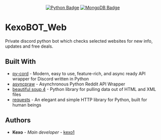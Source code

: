 <div align = center>

[![Python Badge]][Python]
[![MongoDB Badge]][MongoDB]

<div align = left>

# KexoBOT_Web

Private discord python bot which checks selected websites for new info, updates and free deals.

## Built With

* [py-cord](https://docs.pycord.dev/en/stable/) - Modern, easy to use, feature-rich, and async ready API wrapper for Discord written in Python
* [asyncpraw](https://asyncpraw.readthedocs.io/en/stable/) - Asynchronous Python Reddit API Wrapper
* [beautiful soup 4](https://beautiful-soup-4.readthedocs.io/en/latest/) - Python library for pulling data out of HTML and XML files
* [requests](https://requests.readthedocs.io/en/latest/) - An elegant and simple HTTP library for Python, built for human beings

## Authors

* **Kexo** - *Main developer* - [kexo1](https://github.com/kexo1)


[Python Badge]: https://img.shields.io/badge/python-3670A0?style=for-the-badge&logo=python&logoColor=ffdd54
[Python]: https://www.python.org/

[MongoDB Badge]: https://img.shields.io/badge/MongoDB-%234ea94b.svg?style=for-the-badge&logo=mongodb&logoColor=white
[MongoDB]: https://www.mongodb.com/